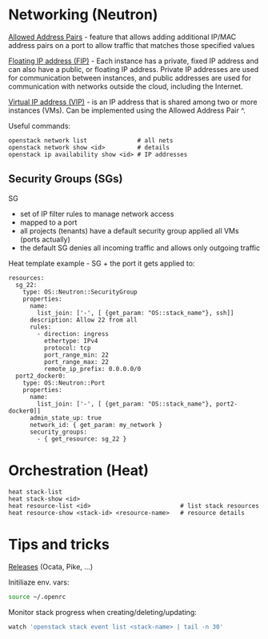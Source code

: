 # Networking (Neutron)

[Allowed Address Pairs](https://docs.openstack.org/dragonflow/latest/specs/allowed_address_pairs.html) - feature that allows adding additional IP/MAC address pairs on a port to allow traffic that matches those specified values

[Floating IP address (FIP)](https://docs.openstack.org/ocata/user-guide/cli-manage-ip-addresses.html) - Each instance has a private, fixed IP address and can also have a public, or floating IP address. Private IP addresses are used for communication between instances, and public addresses are used for communication with networks outside the cloud, including the Internet.

[Virtual IP address (VIP)](https://medium.com/jexia/virtual-ip-with-openstack-neutron-dd9378a48bdf) - is an IP address that is shared among two or more instances (VMs). Can be implemented using the Allowed Address Pair ^.

Useful commands:

```
openstack network list              # all nets
openstack network show <id>         # details
openstack ip availability show <id> # IP addresses
```

## Security Groups (SGs)

SG

* set of IP filter rules to manage network access
* mapped to a port
* all projects (tenants) have a default security group applied all VMs (ports actually)
* the default SG denies all incoming traffic and allows only outgoing traffic

Heat template example - SG + the port it gets applied to:

```
resources:
  sg_22:
    type: OS::Neutron::SecurityGroup
    properties:
      name:
        list_join: ['-', [ {get_param: "OS::stack_name"}, ssh]]
      description: Allow 22 from all
      rules:
        - direction: ingress
          ethertype: IPv4
          protocol: tcp
          port_range_min: 22
          port_range_max: 22
          remote_ip_prefix: 0.0.0.0/0
  port2_docker0:
    type: OS::Neutron::Port
    properties:
      name:
        list_join: ['-', [ {get_param: "OS::stack_name"}, port2-docker0]]
      admin_state_up: true
      network_id: { get_param: my_network }
      security_groups:
        - { get_resource: sg_22 }
```

# Orchestration (Heat)

```
heat stack-list
heat stack-show <id>
heat resource-list <id>                         # list stack resources
heat resource-show <stack-id> <resource-name>   # resource details
```

# Tips and tricks

[Releases](https://en.wikipedia.org/wiki/OpenStack#Release_history) (Ocata, Pike, ...)

Initiliaze env. vars:

```sh
source ~/.openrc
```

Monitor stack progress when creating/deleting/updating:

```sh
watch 'openstack stack event list <stack-name> | tail -n 30'
```
